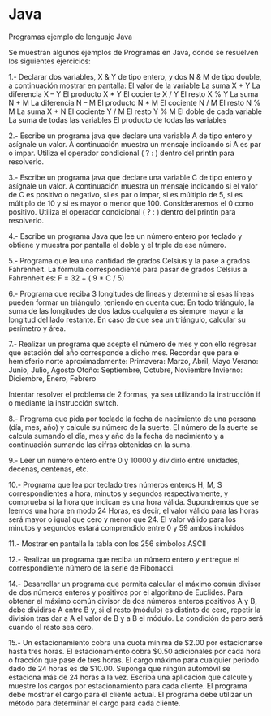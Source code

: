 # Java
Programas ejemplo de lenguaje Java

Se muestran algunos ejemplos de Programas en Java, donde se resuelven los siguientes ejercicios:

1.- Declarar dos variables, X & Y de tipo entero, y dos N & M de tipo double, a continuación mostrar en pantalla:
El valor de la variable
La suma  X + Y
La diferencia  X – Y
El producto  X * Y
El cociente  X / Y
El resto  X % Y
La suma  N + M
La diferencia  N – M
El producto  N * M
El cociente  N / M
El resto  N % M
La suma X + N
El cociente Y / M
El resto Y % M
El doble de cada variable
La suma de todas las variables
El producto de todas las variables

2.- Escribe un programa java que declare una variable A de tipo entero y asígnale un valor. A continuación muestra un mensaje indicando si A es par o impar. Utiliza el operador condicional ( ? : ) dentro del println para resolverlo.

3.- Escribe un programa java que declare una variable C de tipo entero y asígnale un valor. A continuación muestra un mensaje indicando si el valor de C es positivo o negativo, si es par o impar, si es múltiplo de 5, si es múltiplo de 10 y si es mayor o menor que 100. Consideraremos el 0 como positivo. Utiliza el operador condicional ( ? : ) dentro del println para resolverlo.

4.- Escribe un programa Java que lee un número entero por teclado y obtiene y muestra por pantalla el doble y el triple de ese número.

5.- Programa que lea una cantidad de grados Celsius y la pase a grados Fahrenheit. 
La fórmula correspondiente para pasar de grados Celsius a Fahrenheit es:
F = 32 + ( 9 * C / 5)

6.- Programa que reciba 3 longitudes de líneas y determine si esas líneas pueden formar un triángulo, teniendo en cuenta que:
En todo triángulo, la suma de las longitudes de dos lados cualquiera es siempre mayor a la longitud del lado restante.
En caso de que sea un triángulo, calcular su perímetro y área.
 
7.- Realizar un programa que acepte el número de mes y con ello regresar que estación del año corresponde a dicho mes. Recordar que para el hemisferio norte aproximadamente:
Primavera:	Marzo, Abril, Mayo
Verano:		Junio, Julio, Agosto
Otoño:		Septiembre, Octubre, Noviembre
Invierno:	Diciembre, Enero, Febrero

Intentar resolver el problema de 2 formas, ya sea utilizando la instrucción if o mediante la instrucción switch.

8.- Programa que pida por teclado la fecha de nacimiento de una persona (día, mes, año) y calcule su número de la suerte.
El número de la suerte se calcula sumando el día, mes y año de la fecha de nacimiento y a continuación sumando las cifras obtenidas en la suma.

9.- Leer un número entero entre 0 y 10000 y dividirlo entre unidades, decenas, centenas, etc.

10.- Programa que lea por teclado tres números enteros H, M, S correspondientes a hora, minutos y segundos respectivamente, y comprueba si la hora que indican es una hora válida. 
Supondremos que se leemos una hora en modo 24 Horas, es decir, el valor válido para las horas será mayor o igual que cero y menor que 24.
El valor válido para los minutos y segundos estará comprendido entre 0 y 59 ambos incluidos

11.- Mostrar en pantalla la tabla con los 256 símbolos ASCII

12.- Realizar un programa que reciba un número entero y entregue el correspondiente número de la serie de Fibonacci.

14.- Desarrollar un programa que permita calcular el máximo común divisor de dos números enteros y positivos por el algoritmo de Euclides. Para obtener el máximo común divisor de dos números enteros positivos A y B, debe dividirse A entre B y, si el resto (módulo) es distinto de cero, repetir la división tras dar a A el valor de B y a B el módulo. La condición de paro será cuando el resto sea cero.

15.- Un estacionamiento cobra una cuota mínima de $2.00 por estacionarse hasta tres horas. El estacionamiento cobra $0.50 adicionales por cada hora o fracción que pase de tres horas. El cargo máximo para cualquier periodo dado de 24 horas es de $10.00. Suponga que ningún automóvil se estaciona más de 24 horas a la vez. Escriba una aplicación que calcule y muestre los cargos por estacionamiento para cada cliente. El programa debe mostrar el cargo para el cliente actual. El programa debe utilizar un método para determinar el cargo para cada cliente.
